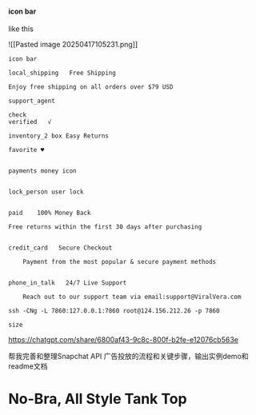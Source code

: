 #### icon bar

like this

![[Pasted image 20250417105231.png]]

```text
icon bar

local_shipping   Free Shipping

Enjoy free shipping on all orders over $79 USD

support_agent

check
verified   √ 

inventory_2 box Easy Returns

favorite ♥


payments money icon


lock_person user lock


paid    100% Money Back
		
Free returns within the first 30 days after purchasing


credit_card   Secure Checkout

	Payment from the most popular & secure payment methods
	

phone_in_talk   24/7 Live Support

	Reach out to our support team via email:support@ViralVera.com

ssh -CNg -L 7860:127.0.0.1:7860 root@124.156.212.26 -p 7860

size

```

https://chatgpt.com/share/6800af43-9c8c-800f-b2fe-e12076cb563e  

帮我完善和整理Snapchat API 广告投放的流程和关键步骤，输出实例demo和readme文档

# No-Bra, All Style Tank Top